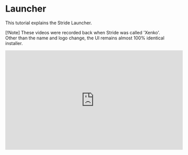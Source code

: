 # Launcher
This tutorial explains the Stride Launcher.

[!Note]
These videos were recorded back when Stride was called 'Xenko'. Other than the name and logo change, the UI remains almost 100% identical installer.

<iframe width="560" height="315" src="https://www.youtube.com/embed/JO9XusgPi8w" frameborder="0" allow="accelerometer; autoplay; encrypted-media; gyroscope; picture-in-picture" allowfullscreen></iframe>